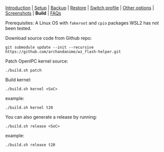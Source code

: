 
[Introduction](README.md) | [Setup](README_setup.md) | [Backup](README_backup.md) | [Restore](README_restore.md) | [Switch profile](README_switch_profile.md) | [Other options](README_other_options.md) | [Screenshots](README_screenshots.md) | **Build** | [FAQs](README_FAQs.md_)



Prerequisites:
A Linux OS with `fakeroot` and `cpio` packages
WSL2 has not been tested.

Download source code from Github repo:
```
git submodule update --init --recursive https://github.com/archandanime/wz_flash-helper.git
```

Patch OpenIPC kernel source:
```
./build.sh patch
```

Build kernel:
```
./build.sh kernel <SoC>
```
example:
```
./build.sh kernel t20
```

You can also generate a release by running:
```
./build.sh release <SoC>
```
example:
```
./build.sh release t20
```

